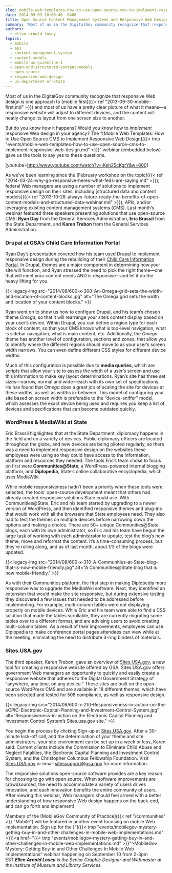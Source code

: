 ```yaml
---
slug: mobile-web-templates-how-to-use-open-source-cms-to-implement-responsive-web-design-webinar-recap
date: 2014-09-03 10:00:46 -0400
title: Open Source Content Management Systems and Responsive Web Design Webinar Recap
summary: 'Most of us in the DigitalGov community recognize that responsive Web design is one approach to mobile first and most of us have a pretty clear picture of what it means&mdash;a responsive website will adjust to different devices, and the content will neatly change its layout from one screen size to another. But do you'
authors:
  - ellen-arnold-losey
topics:
  - mobile
  - api
  - content-management-system
  - content-models
  - mobile-ux-guideline-1
  - open-and-structured-content-models
  - open-source
  - responsive-web-design
  - us-department-of-state
---
```


Most of us in the DigitalGov community recognize that responsive Web design is one approach to [mobile first]({{< ref "2013-09-30-mobile-first.md" >}}) and most of us have a pretty clear picture of what it means—a responsive website will adjust to different devices, and the content will neatly change its layout from one screen size to another.

But do you know _how_ it happens? Would you know how to _implement_ responsive Web design in your agency? The “[Mobile Web Templates: How to Use Open Source CMS to Implement Responsive Web Design]({{< tmp "events/mobile-web-templates-how-to-use-open-source-cms-to-implement-responsive-web-design.md" >}})” webinar (embedded below) gave us the tools to say yes to these questions.

[youtube=http://www.youtube.com/watch?v=iKeh25cKgrY&w=600]

As we’ve been learning since the [February workshop on the topic]({{< ref "2014-03-24-why-go-responsive-heres-what-feds-are-saying.md" >}}), federal Web managers are using a number of solutions to implement responsive design on their sites, including [structured data and content models]({{< ref "2013-10-28-always-future-ready-the-benefits-of-open-content-models-and-structured-data-webinar.md" >}}), APIs, and/or leveraging existing content management systems (CMS). Last month’s webinar featured three speakers presenting solutions that use open-source CMS: **Ryan Day** from the General Services Administration, **Eric Brassil** from the State Department, and **Karen Trebon** from the General Services Administration.

### Drupal at GSA’s Child Care Information Portal

Ryan Day’s presentation covered how his team used Drupal to implement responsive design during the rebuilding of their [Child Care Information Portal](http://financeweb.gsa.gov/childcare_portal). In Drupal, themes are a major component in determining how your site will function, and Ryan stressed the need to pick the right theme—one that will meet your content needs AND is responsive—and let it do the heavy lifting for you.

{{< legacy-img src="2014/08/600-x-300-An-Omega-grid-sets-the-width-and-location-of-content-blocks.jpg" alt="The Omega grid sets the width and location of your content blocks." >}}

Ryan went on to show us how to configure Drupal, and his team’s chosen theme _Omega_, so that it will rearrange your site’s content display based on your user’s device. Within Drupal, you can define a region type for each block of content, so that your CMS knows what is top-level navigation, what is sidebar navigation, what is main content, etc. Additionally, the _Omega_ theme has another level of configuration, sections and zones, that allow you to identify where the different regions should move to as your user’s screen width narrows. You can even define different CSS styles for different device widths.

Much of this configuration is possible due to **media queries**, which are scripts that allow your site to assess the width of a user’s screen and use this information to make key layout determinations. Ryan’s site has three set sizes—narrow, normal and wide—each with its own set of specifications. He has found that _Omega_ does a great job of scaling the site for devices at these widths, as well as widths in-between. This model of configuring your site based on screen width is preferable to the “device-sniffer” model, which assesses the exact device being used and requires you keep a list of devices and specifications that can become outdated quickly.

### WordPress & MediaWiki at State

Eric Brassil highlighted that at the State Department, diplomacy happens in the field and on a variety of devices. Public diplomacy officers are located throughout the globe, and new devices are being piloted regularly, so there was a need to implement responsive design on the websites these employees were using so they could have access to the information, platform and resources they needed. The tools Eric’s team chose to focus on first were **Communities@State**, a WordPress-powered internal blogging platform, and **Diplopedia**, State’s online collaborative encyclopedia, which uses MediaWiki.

While mobile responsiveness hadn’t been a priority when these tools were selected, the tools’ open-source development meant that others had already created responsive solutions State could use. With Communities@State, Eric and his team started by upgrading to a newer version of WordPress, and then identified responsive themes and plug-ins that would work with all the browsers that State employees need. They also had to test the themes on multiple devices before narrowing down the options and making a choice. There are 50+ unique Communities@State blogs, each with its own administrator, so Eric and his team have begun the large task of working with each administrator to update, test the blog’s new theme, move and reformat the content. It’s a time-consuming process, but they’re rolling along, and as of last month, about 1/3 of the blogs were updated.

{{< legacy-img src="2014/08/600-x-310-A-Communities-at-State-blog-that-is-now-mobile-friendly.jpg" alt="A Communities@State blog that is now mobile-friendly." >}}

As with their Communities platform, the first step in making Diplopedia more responsive was to upgrade the MediaWiki software. Next, they identified an extension that would make the site responsive, but during extensive testing they discovered a few issues that needed to be addressed before implementing. For example, multi-column tables were not displaying properly on mobile devices. While Eric and his team were able to find a CSS solution that made the tables scrollable, they are currently migrating some tables over to a different format, and are advising users to avoid creating multi-column tables. As a result of their improvements, employees can use Diplopedia to make conference portal pages attendees can view while at the meeting, eliminating the need to distribute 3-ring binders of materials.

### Sites.USA.gov

The third speaker, Karen Trebon, gave an overview of [Sites.USA.gov](https://sites.usa.gov/), a new tool for creating a responsive website offered by GSA. Sites.USA.gov offers government Web managers an opportunity to quickly and easily create a responsive website that adheres to the Digital Government Strategy of “anywhere, any time, on any device.” These sites are built on the open-source WordPress CMS and are available in 18 different themes, which have been selected and tested for 508 compliance, as well as responsive design.

{{< legacy-img src="2014/08/600-x-210-Responsiveness-in-action-on-the-eCPIC-Electronic-Capital-Planning-and-Investment-Control-System.jpg" alt="Responsiveness-in-action on the Electronic Capital Planning and Investment Control System’s Sites.usa.gov site." >}}

You begin the process by clicking Sign-up at [Sites.USA.gov](https://sites.usa.gov/). After a 30-minute kick-off call, and the determination of your theme and site administrators, your site environment can be set up in a week or less, Karen said. Current clients include the Commission to Eliminate Child Abuse and Neglect Fatalities, the Electronic Capital Planning and Investment Control System, and the Christopher Columbus Fellowship Foundation. Visit [Sites.USA.gov](https://sites.usa.gov/) or email <sitessupport@gsa.gov> for more information.

The responsive solutions open-source software provides are a key reason for choosing to go with open source. When software improvements are crowdsourced, the need to accommodate a variety of users drives innovation, and each innovation benefits the entire community of users. After viewing this webinar, Web managers should feel armed with a better understanding of how responsive Web design happens on the back-end, and can go forth and implement!

Members of the [MobileGov Community of Practice]({{< ref "/communities" >}} "Mobile") will be featured in another event focusing on mobile Web implementation. Sign up for the [&#8220;]({{< tmp "events/mobilegov-mystery-getting-buy-in-and-other-challenges-in-mobile-web-implementations.md" >}})<span style="color: #222222"><a href="{{< tmp "events/mobilegov-mystery-getting-buy-in-and-other-challenges-in-mobile-web-implementations.md" >}}">MobileGov Mystery: Getting Buy-in and Other Challenges In Mobile Web Implementations&#8221;</a> webinar happening on September 10 from 2-3pm EST.</span>_**Ellen Arnold Losey** is the Senior Graphic Designer and Webmaster at the Institute of Museum and Library Services._
